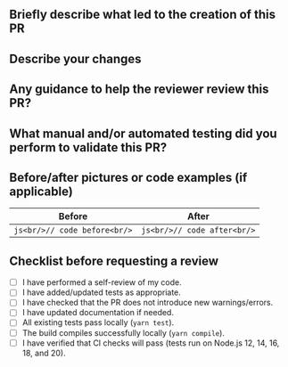 ## Briefly describe what led to the creation of this PR

## Describe your changes

## Any guidance to help the reviewer review this PR?

## What manual and/or automated testing did you perform to validate this PR?

## Before/after pictures or code examples (if applicable)

| Before | After  |
| ------ | ------ |
| ```js<br/>// code before<br/>``` | ```js<br/>// code after<br/>``` |

## Checklist before requesting a review

- [ ] I have performed a self-review of my code.
- [ ] I have added/updated tests as appropriate.
- [ ] I have checked that the PR does not introduce new warnings/errors.
- [ ] I have updated documentation if needed.
- [ ] All existing tests pass locally (`yarn test`).
- [ ] The build compiles successfully locally (`yarn compile`).
- [ ] I have verified that CI checks will pass (tests run on Node.js 12, 14, 16, 18, and 20). 